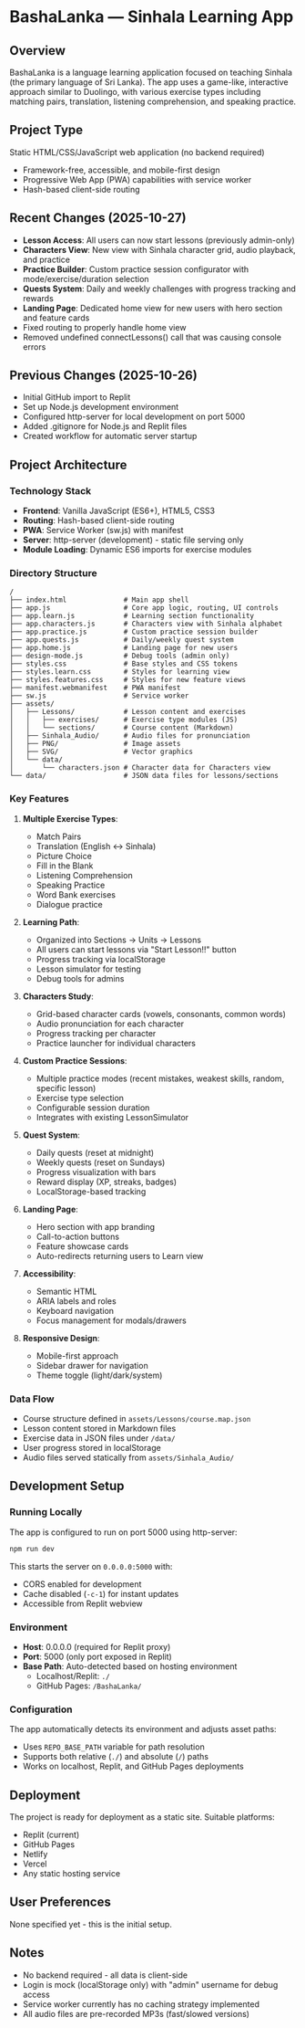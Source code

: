# BashaLanka — Sinhala Learning App

## Overview
BashaLanka is a language learning application focused on teaching Sinhala (the primary language of Sri Lanka). The app uses a game-like, interactive approach similar to Duolingo, with various exercise types including matching pairs, translation, listening comprehension, and speaking practice.

## Project Type
Static HTML/CSS/JavaScript web application (no backend required)
- Framework-free, accessible, and mobile-first design
- Progressive Web App (PWA) capabilities with service worker
- Hash-based client-side routing

## Recent Changes (2025-10-27)
- **Lesson Access**: All users can now start lessons (previously admin-only)
- **Characters View**: New view with Sinhala character grid, audio playback, and practice
- **Practice Builder**: Custom practice session configurator with mode/exercise/duration selection
- **Quests System**: Daily and weekly challenges with progress tracking and rewards
- **Landing Page**: Dedicated home view for new users with hero section and feature cards
- Fixed routing to properly handle home view
- Removed undefined connectLessons() call that was causing console errors

## Previous Changes (2025-10-26)
- Initial GitHub import to Replit
- Set up Node.js development environment
- Configured http-server for local development on port 5000
- Added .gitignore for Node.js and Replit files
- Created workflow for automatic server startup

## Project Architecture

### Technology Stack
- **Frontend**: Vanilla JavaScript (ES6+), HTML5, CSS3
- **Routing**: Hash-based client-side routing
- **PWA**: Service Worker (sw.js) with manifest
- **Server**: http-server (development) - static file serving only
- **Module Loading**: Dynamic ES6 imports for exercise modules

### Directory Structure
```
/
├── index.html              # Main app shell
├── app.js                  # Core app logic, routing, UI controls
├── app.learn.js            # Learning section functionality
├── app.characters.js       # Characters view with Sinhala alphabet
├── app.practice.js         # Custom practice session builder
├── app.quests.js           # Daily/weekly quest system
├── app.home.js             # Landing page for new users
├── design-mode.js          # Debug tools (admin only)
├── styles.css              # Base styles and CSS tokens
├── styles.learn.css        # Styles for learning view
├── styles.features.css     # Styles for new feature views
├── manifest.webmanifest    # PWA manifest
├── sw.js                   # Service worker
├── assets/
│   ├── Lessons/            # Lesson content and exercises
│   │   ├── exercises/      # Exercise type modules (JS)
│   │   └── sections/       # Course content (Markdown)
│   ├── Sinhala_Audio/      # Audio files for pronunciation
│   ├── PNG/                # Image assets
│   ├── SVG/                # Vector graphics
│   └── data/
│       └── characters.json # Character data for Characters view
└── data/                   # JSON data files for lessons/sections
```

### Key Features
1. **Multiple Exercise Types**:
   - Match Pairs
   - Translation (English ↔ Sinhala)
   - Picture Choice
   - Fill in the Blank
   - Listening Comprehension
   - Speaking Practice
   - Word Bank exercises
   - Dialogue practice

2. **Learning Path**:
   - Organized into Sections → Units → Lessons
   - All users can start lessons via "Start Lesson!!" button
   - Progress tracking via localStorage
   - Lesson simulator for testing
   - Debug tools for admins

3. **Characters Study**:
   - Grid-based character cards (vowels, consonants, common words)
   - Audio pronunciation for each character
   - Progress tracking per character
   - Practice launcher for individual characters

4. **Custom Practice Sessions**:
   - Multiple practice modes (recent mistakes, weakest skills, random, specific lesson)
   - Exercise type selection
   - Configurable session duration
   - Integrates with existing LessonSimulator

5. **Quest System**:
   - Daily quests (reset at midnight)
   - Weekly quests (reset on Sundays)
   - Progress visualization with bars
   - Reward display (XP, streaks, badges)
   - LocalStorage-based tracking

6. **Landing Page**:
   - Hero section with app branding
   - Call-to-action buttons
   - Feature showcase cards
   - Auto-redirects returning users to Learn view

7. **Accessibility**:
   - Semantic HTML
   - ARIA labels and roles
   - Keyboard navigation
   - Focus management for modals/drawers

8. **Responsive Design**:
   - Mobile-first approach
   - Sidebar drawer for navigation
   - Theme toggle (light/dark/system)

### Data Flow
- Course structure defined in `assets/Lessons/course.map.json`
- Lesson content stored in Markdown files
- Exercise data in JSON files under `/data/`
- User progress stored in localStorage
- Audio files served statically from `assets/Sinhala_Audio/`

## Development Setup

### Running Locally
The app is configured to run on port 5000 using http-server:
```bash
npm run dev
```

This starts the server on `0.0.0.0:5000` with:
- CORS enabled for development
- Cache disabled (`-c-1`) for instant updates
- Accessible from Replit webview

### Environment
- **Host**: 0.0.0.0 (required for Replit proxy)
- **Port**: 5000 (only port exposed in Replit)
- **Base Path**: Auto-detected based on hosting environment
  - Localhost/Replit: `./`
  - GitHub Pages: `/BashaLanka/`

### Configuration
The app automatically detects its environment and adjusts asset paths:
- Uses `REPO_BASE_PATH` variable for path resolution
- Supports both relative (`./`) and absolute (`/`) paths
- Works on localhost, Replit, and GitHub Pages deployments

## Deployment
The project is ready for deployment as a static site. Suitable platforms:
- Replit (current)
- GitHub Pages
- Netlify
- Vercel
- Any static hosting service

## User Preferences
None specified yet - this is the initial setup.

## Notes
- No backend required - all data is client-side
- Login is mock (localStorage only) with "admin" username for debug access
- Service worker currently has no caching strategy implemented
- All audio files are pre-recorded MP3s (fast/slowed versions)
